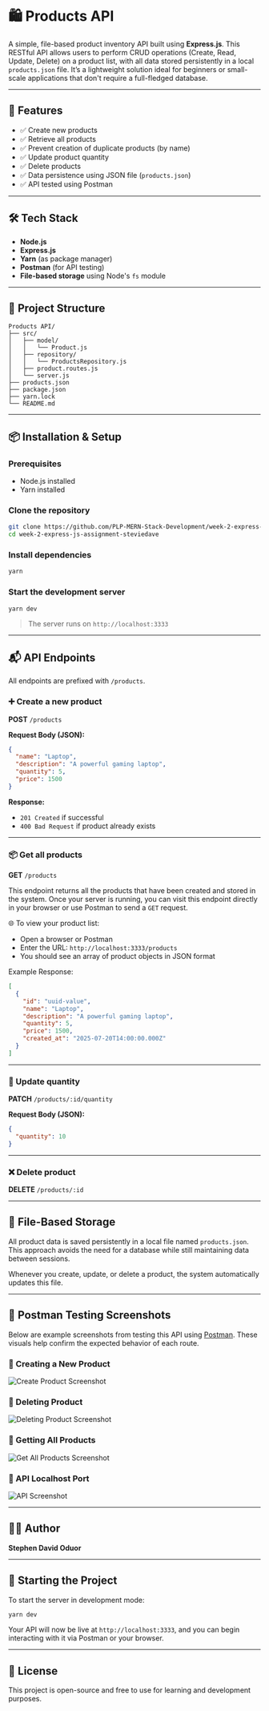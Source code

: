 # 🛍️ Products API

A simple, file-based product inventory API built using **Express.js**. This RESTful API allows users to perform CRUD operations (Create, Read, Update, Delete) on a product list, with all data stored persistently in a local `products.json` file. It’s a lightweight solution ideal for beginners or small-scale applications that don't require a full-fledged database.

---

## 🚀 Features

- ✅ Create new products
- ✅ Retrieve all products
- ✅ Prevent creation of duplicate products (by name)
- ✅ Update product quantity
- ✅ Delete products
- ✅ Data persistence using JSON file (`products.json`)
- ✅ API tested using Postman

---

## 🛠️ Tech Stack

- **Node.js**
- **Express.js**
- **Yarn** (as package manager)
- **Postman** (for API testing)
- **File-based storage** using Node's `fs` module

---

## 📂 Project Structure

```
Products API/
├── src/
│   ├── model/
│   │   └── Product.js
│   ├── repository/
│   │   └── ProductsRepository.js
│   ├── product.routes.js
│   └── server.js
├── products.json
├── package.json
├── yarn.lock
└── README.md
```

---

## 📦 Installation & Setup

### Prerequisites

- Node.js installed
- Yarn installed

### Clone the repository

```bash
git clone https://github.com/PLP-MERN-Stack-Development/week-2-express-js-assignment-steviedave.git
cd week-2-express-js-assignment-steviedave
```

### Install dependencies

```bash
yarn
```

### Start the development server

```bash
yarn dev
```

> The server runs on `http://localhost:3333`

---

## 📬 API Endpoints

All endpoints are prefixed with `/products`.

### ➕ Create a new product

**POST** `/products`

**Request Body (JSON):**
```json
{
  "name": "Laptop",
  "description": "A powerful gaming laptop",
  "quantity": 5,
  "price": 1500
}
```

**Response:**
- `201 Created` if successful
- `400 Bad Request` if product already exists

---

### 📦 Get all products

**GET** `/products`

This endpoint returns all the products that have been created and stored in the system. Once your server is running, you can visit this endpoint directly in your browser or use Postman to send a `GET` request.

🌐 To view your product list:
- Open a browser or Postman
- Enter the URL: `http://localhost:3333/products`
- You should see an array of product objects in JSON format

Example Response:
```json
[
  {
    "id": "uuid-value",
    "name": "Laptop",
    "description": "A powerful gaming laptop",
    "quantity": 5,
    "price": 1500,
    "created_at": "2025-07-20T14:00:00.000Z"
  }
]
```

---

### 🔄 Update quantity

**PATCH** `/products/:id/quantity`

**Request Body (JSON):**
```json
{
  "quantity": 10
}
```

---

### ❌ Delete product

**DELETE** `/products/:id`

---

## 💾 File-Based Storage

All product data is saved persistently in a local file named `products.json`. This approach avoids the need for a database while still maintaining data between sessions.

Whenever you create, update, or delete a product, the system automatically updates this file.

---

## 🧪 Postman Testing Screenshots

Below are example screenshots from testing this API using [Postman](https://www.postman.com/). These visuals help confirm the expected behavior of each route.

### 📸 Creating a New Product  
![Create Product Screenshot](screenshots/Screenshot%202025-07-21%20044810.png)

### 📸 Deleting Product  
![Deleting Product Screenshot](screenshots/Screenshot%202025-07-21%20044723.png)

### 📸 Getting All Products  
![Get All Products Screenshot](screenshots/Screenshot%202025-07-21%20032850.png)

### 📸 API Localhost Port  
![API Screenshot](screenshots/Screenshot%202025-07-21%20044645.png)

---

## 👨‍💻 Author

**Stephen David Oduor**

---

## 🏁 Starting the Project

To start the server in development mode:

```bash
yarn dev
```

Your API will now be live at `http://localhost:3333`, and you can begin interacting with it via Postman or your browser.

---

## 📄 License

This project is open-source and free to use for learning and development purposes.
